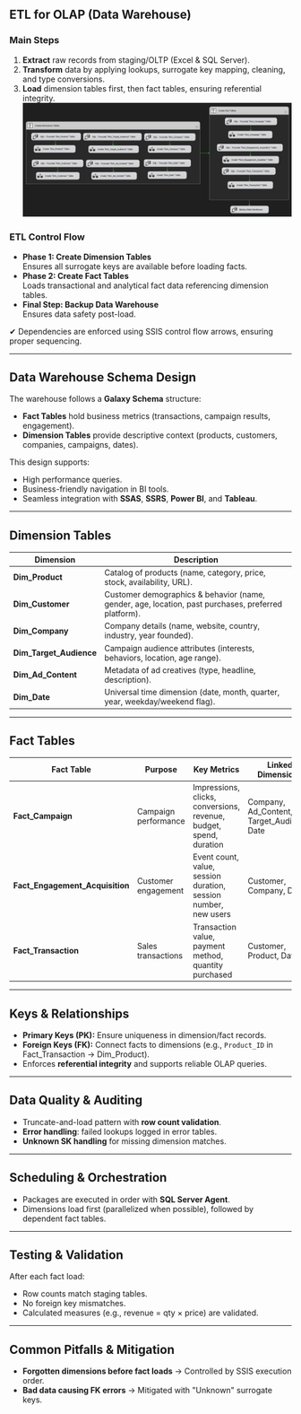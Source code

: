 ## ETL for OLAP (Data Warehouse)

###  Main Steps
1. **Extract** raw records from staging/OLTP (Excel & SQL Server).  
2. **Transform** data by applying lookups, surrogate key mapping, cleaning, and type conversions.  
3. **Load** dimension tables first, then fact tables, ensuring referential integrity.  
![Alt Text](ETL_Backup_OLAP.png)  

###  ETL Control Flow
- **Phase 1: Create Dimension Tables**  
   Ensures all surrogate keys are available before loading facts.  
- **Phase 2: Create Fact Tables**  
   Loads transactional and analytical fact data referencing dimension tables.  
- **Final Step: Backup Data Warehouse**  
   Ensures data safety post-load.  

✔ Dependencies are enforced using SSIS control flow arrows, ensuring proper sequencing.

---

##  Data Warehouse Schema Design

The warehouse follows a **Galaxy Schema** structure:
- **Fact Tables** hold business metrics (transactions, campaign results, engagement).  
- **Dimension Tables** provide descriptive context (products, customers, companies, campaigns, dates).  

This design supports:
- High performance queries.  
- Business-friendly navigation in BI tools.  
- Seamless integration with **SSAS**, **SSRS**, **Power BI**, and **Tableau**.  

---

##  Dimension Tables

| Dimension        | Description |
|------------------|-------------|
| **Dim_Product** | Catalog of products (name, category, price, stock, availability, URL). |
| **Dim_Customer** | Customer demographics & behavior (name, gender, age, location, past purchases, preferred platform). |
| **Dim_Company** | Company details (name, website, country, industry, year founded). |
| **Dim_Target_Audience** | Campaign audience attributes (interests, behaviors, location, age range). |
| **Dim_Ad_Content** | Metadata of ad creatives (type, headline, description). |
| **Dim_Date** | Universal time dimension (date, month, quarter, year, weekday/weekend flag). |

---

##  Fact Tables

| Fact Table                   | Purpose | Key Metrics | Linked Dimensions |
|-------------------------------|---------|-------------|-------------------|
| **Fact_Campaign**             | Campaign performance | Impressions, clicks, conversions, revenue, budget, spend, duration | Company, Ad_Content, Target_Audience, Date |
| **Fact_Engagement_Acquisition** | Customer engagement | Event count, value, session duration, session number, new users | Customer, Company, Date |
| **Fact_Transaction**          | Sales transactions | Transaction value, payment method, quantity purchased | Customer, Product, Date |

---

##  Keys & Relationships
- **Primary Keys (PK):** Ensure uniqueness in dimension/fact records.  
- **Foreign Keys (FK):** Connect facts to dimensions (e.g., `Product_ID` in Fact_Transaction → Dim_Product).  
- Enforces **referential integrity** and supports reliable OLAP queries.  

---

##  Data Quality & Auditing
- Truncate-and-load pattern with **row count validation**.  
- **Error handling**: failed lookups logged in error tables.  
- **Unknown SK handling** for missing dimension matches.  

---

##  Scheduling & Orchestration
- Packages are executed in order with **SQL Server Agent**.  
- Dimensions load first (parallelized when possible), followed by dependent fact tables.  

---

##  Testing & Validation
After each fact load:
- Row counts match staging tables.  
- No foreign key mismatches.  
- Calculated measures (e.g., revenue = qty × price) are validated.  

---

##  Common Pitfalls & Mitigation
- **Forgotten dimensions before fact loads** → Controlled by SSIS execution order.  
- **Bad data causing FK errors** → Mitigated with "Unknown" surrogate keys.  
